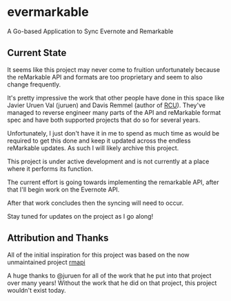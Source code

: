 # evermarkable

A Go-based Application to Sync Evernote and Remarkable

## Current State

It seems like this project may never come to fruition unfortunately because the reMarkable API and formats are too
proprietary and seem to also change frequently.

It's pretty impressive the work that other people have done in this space like Javier Uruen Val (juruen) and Davis
Remmel (author of [RCU](http://www.davisr.me/projects/rcu/)). They've managed to reverse engineer many parts of the API
and reMarkable format spec and have both supported projects that do so for several years.

Unfortunately, I just don't have it in me to spend as much time as would be required to get this done and keep it
updated across the endless reMarkable updates. As such I will likely archive this project.

This project is under active development and is not currently at a place where it performs its function.

The current effort is going towards implementing the remarkable API, after that I'll begin work on the Evernote API.

After that work concludes then the syncing will need to occur.

Stay tuned for updates on the project as I go along!

## Attribution and Thanks

All of the initial inspiration for this project was based on the now unmaintained project [rmapi](https://github.com/juruen/rmapi)

A huge thanks to @juruen for all of the work that he put into that project over many years!
Without the work that he did on that project, this project wouldn't exist today.
